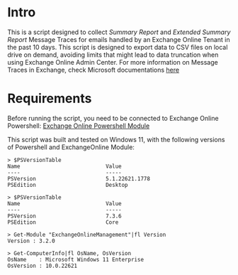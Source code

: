 # Intro
This is a script designed to collect *Summary Report* and *Extended Summary Report* Message Traces for emails handled by an Exchange Online Tenant in the past 10 days.
This script is designed to export data to CSV files on local drive on demand, avoiding limits that might lead to data truncation when using Exchange Online Admin Center.
For more information on Message Traces in Exchange, check Microsoft documentations [here](https://learn.microsoft.com/en-us/exchange/monitoring/trace-an-email-message/message-trace-modern-eac)

# Requirements
Before running the script, you need to be connected to Exchange Online Powershell:
[Exchange Online Powershell Module](https://learn.microsoft.com/powershell/exchange/connect-to-exchange-online-powershell?view=exchange-ps)

This script was built and tested on Windows 11, with the following versions of Powershell and ExchangeOnline Module:
```
> $PSVersionTable
Name                           Value
----                           -----
PSVersion                      5.1.22621.1778
PSEdition                      Desktop
```
```
> $PSVersionTable
Name                           Value
----                           -----
PSVersion                      7.3.6
PSEdition                      Core
```
```
> Get-Module "ExchangeOnlineManagement"|fl Version
Version : 3.2.0
```
```
> Get-ComputerInfo|fl OsName, OsVersion
OsName    : Microsoft Windows 11 Enterprise
OsVersion : 10.0.22621
```
